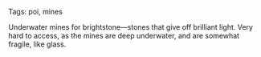 Tags: poi, mines

Underwater mines for brightstone—stones that give off brilliant light. Very hard to access, as the mines are deep underwater, and are somewhat fragile, like glass.